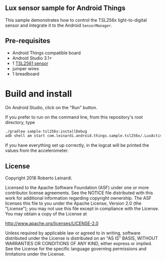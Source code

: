 ## Lux sensor sample for Android Things

This sample demonstrates how to control the TSL256x light-to-digital sensor
and integrate it to the Android `SensorManager`.
                                                           


## Pre-requisites

- Android Things compatible board
- Android Studio 3.1+
- 1 [TSL2561 sensor](http://ams.com/eng/Products/Light-Sensors/Ambient-Light-Sensors/TSL2561)
- jumper wires
- 1 breadboard


# Build and install

On Android Studio, click on the "Run" button.

If you prefer to run on the command line, from this repository's root directory, type

```bash
./gradlew sample-tsl256x:installDebug
adb shell am start com.leinardi.android.things.sample.tsl256x/.LuxActivity
```

If you have everything set up correctly, in the logcat will be printed the values
from the accelerometer.


## License

Copyright 2018 Roberto Leinardi.

Licensed to the Apache Software Foundation (ASF) under one or more contributor
license agreements.  See the NOTICE file distributed with this work for
additional information regarding copyright ownership.  The ASF licenses this
file to you under the Apache License, Version 2.0 (the "License"); you may not
use this file except in compliance with the License.  You may obtain a copy of
the License at

  http://www.apache.org/licenses/LICENSE-2.0

Unless required by applicable law or agreed to in writing, software
distributed under the License is distributed on an "AS IS" BASIS, WITHOUT
WARRANTIES OR CONDITIONS OF ANY KIND, either express or implied.  See the
License for the specific language governing permissions and limitations under
the License.
